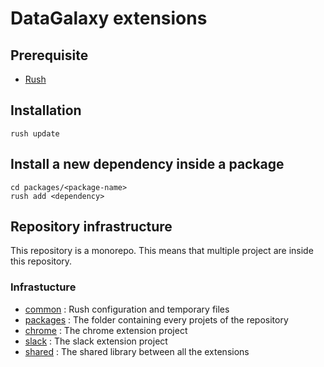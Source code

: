 # DataGalaxy extensions

## Prerequisite

- [Rush](https://rushjs.io/)

## Installation

```
rush update
```

## Install a new dependency inside a package

```
cd packages/<package-name>
rush add <dependency>
```

## Repository infrastructure

This repository is a monorepo.
This means that multiple project are inside this repository.

### Infrastucture

- [common](./common/) : Rush configuration and temporary files
- [packages](./packages/) : The folder containing every projets of the repository
- [chrome](./packages/chrome) : The chrome extension project
- [slack](./packages/slack) : The slack extension project
- [shared](./packages/shared) : The shared library between all the extensions
